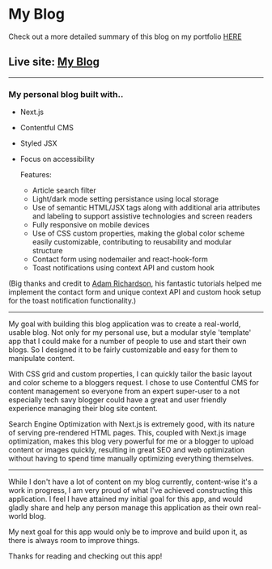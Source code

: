# My Blog

Check out a more detailed summary of this blog on my portfolio [HERE](https://kylelynch.me/projectSummaryBlog)

## Live site: [**My Blog**](https://kylelynch-blog.vercel.app)

---

### My personal blog built with..

- Next.js
- Contentful CMS
- Styled JSX
- Focus on accessibility

  Features:

  - Article search filter
  - Light/dark mode setting persistance using local storage
  - Use of semantic HTML/JSX tags along with additional aria attributes and labeling to support assistive technologies and screen readers
  - Fully responsive on mobile devices
  - Use of CSS custom properties, making the global color scheme easily customizable, contributing to reusability and modular structure
  - Contact form using nodemailer and react-hook-form
  - Toast notifications using context API and custom hook

(Big thanks and credit to [Adam Richardson](https://adamrichardson.dev/), his fantastic tutorials helped me implement the contact form and unique context API and custom hook setup for the toast notification functionality.)

---

My goal with building this blog application was to create a real-world, usable blog. Not only for my personal use, but a modular style 'template' app that I could make for a number of people to use and start their own blogs. So I designed it to be fairly customizable and easy for them to manipulate content.

With CSS grid and custom properties, I can quickly tailor the basic layout and color scheme to a bloggers request. I chose to use Contentful CMS for content management so everyone from an expert super-user to a not especially tech savy blogger could have a great and user friendly experience managing their blog site content.

Search Engine Optimization with Next.js is extremely good, with its nature of serving pre-rendered HTML pages. This, coupled with Next.js image optimization, makes this blog very powerful for me or a blogger to upload content or images quickly, resulting in great SEO and web optimization without having to spend time manually optimizing everything themselves.

---

While I don't have a lot of content on my blog currently, content-wise it's a work in progress, I am very proud of what I've achieved constructing this application. I feel I have attained my initial goal for this app, and would gladly share and help any person manage this application as their own real-world blog.

My next goal for this app would only be to improve and build upon it, as there is always room to improve things.

Thanks for reading and checking out this app!
